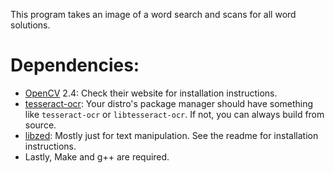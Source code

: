 This program takes an image of a word search and scans for all word solutions.

# Dependencies:
* [OpenCV](https://opencv.org) 2.4: Check their website for installation instructions.
* [tesseract-ocr](https://github.com/tesseract-ocr/tesseract): Your distro's package manager should have something like `tesseract-ocr` or `libtesseract-ocr`. If not, you can always build from source.
* [libzed](https://github.com/ZacharyWesterman/libzed): Mostly just for text manipulation. See the readme for installation instructions.
* Lastly, Make and g++ are required.
